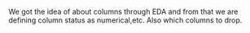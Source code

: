 We got the idea of about columns through EDA and from that we are defining column status as numerical,etc.
Also which columns to drop.